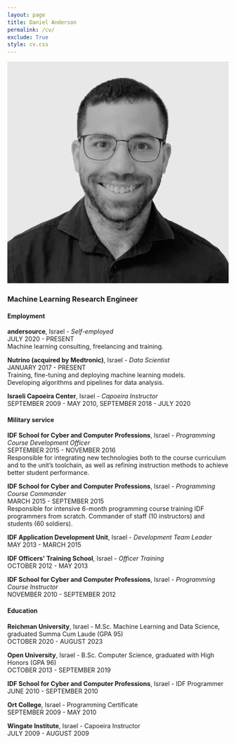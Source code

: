 ```yaml
---
layout: page
title: Daniel Anderson
permalink: /cv/
exclude: True
style: cv.css
---
```

<p class="img-container">
	<img src="/assets/cv/daniel.png">
</p>

### Machine Learning Research Engineer

#### Employment
**andersource**, Israel - _Self-employed_  
JULY 2020 - PRESENT  
Machine learning consulting, freelancing and training.

**Nutrino (acquired by Medtronic)**, Israel - _Data Scientist_  
JANUARY 2017 - PRESENT    
Training, fine-tuning and deploying machine learning models.  
Developing algorithms and pipelines for data analysis.  

**Israeli Capoeira Center**, Israel - _Capoeira Instructor_  
SEPTEMBER 2009 - MAY 2010, SEPTEMBER 2018 - JULY 2020  

#### Military service
**IDF School for Cyber and Computer Professions**, Israel - _Programming Course Development Officer_  
SEPTEMBER 2015 - NOVEMBER 2016  
Responsible for integrating new technologies both to the course curriculum and to the unit’s toolchain, as well as refining instruction methods to achieve better student performance.

**IDF School for Cyber and Computer Professions**, Israel - _Programming Course Commander_  
MARCH 2015 - SEPTEMBER 2015  
Responsible for intensive 6-month programming course training IDF programmers from scratch.
Commander of staff (10 instructors) and students (60 soldiers).

**IDF Application Development Unit**, Israel - _Development Team Leader_  
MAY 2013 - MARCH 2015  

**IDF Officers' Training School**, Israel - _Officer Training_  
OCTOBER 2012 - MAY 2013

**IDF School for Cyber and Computer Professions**, Israel - _Programming Course Instructor_  
NOVEMBER 2010 - SEPTEMBER 2012


#### Education
**Reichman University**, Israel - M.Sc. Machine Learning and Data Science, graduated Summa Cum Laude (GPA 95)  
OCTOBER 2020 - AUGUST 2023

**Open University**, Israel - B.Sc. Computer Science, graduated with High Honors (GPA 96)  
OCTOBER 2013 - SEPTEMBER 2019

**IDF School for Cyber and Computer Professions**, Israel - IDF Programmer  
JUNE 2010 - SEPTEMBER 2010

**Ort College**, Israel - Programming Certificate  
SEPTEMBER 2009 - MAY 2010

**Wingate Institute**, Israel - Capoeira Instructor  
JULY 2009 - AUGUST 2009
